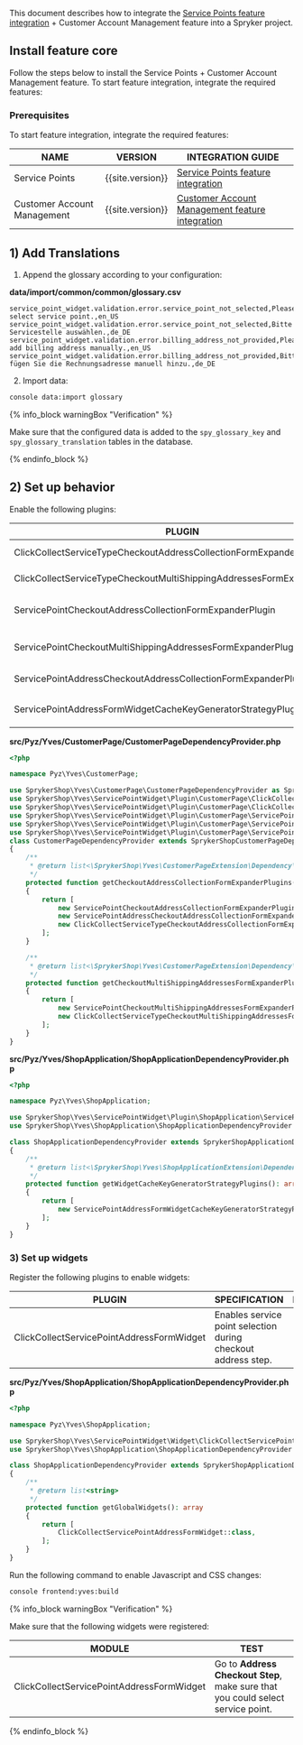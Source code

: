 


This document describes how to integrate the [Service Points feature integration](/docs/scos/dev/feature-integration-guides/{{page.version}}/install-the-service-points-feature.html) + Customer Account Management feature into a Spryker project.

## Install feature core

Follow the steps below to install the Service Points + Customer Account Management feature.
To start feature integration, integrate the required features:

### Prerequisites

To start feature integration, integrate the required features:

| NAME                        | VERSION          | INTEGRATION GUIDE                                                                                                                                                                                            |
|-----------------------------|------------------|--------------------------------------------------------------------------------------------------------------------------------------------------------------------------------------------------------------|
| Service Points              | {{site.version}} | [Service Points feature integration](/docs/scos/dev/feature-integration-guides/{{page.version}}/install-the-service-points-feature.html)                                                                     |
| Customer Account Management | {{site.version}} | [Customer Account Management feature integration](/docs/pbc/all/customer-relationship-management/{{page.version}}/install-and-upgrade/install-features/install-the-customer-account-management-feature.html) |

## 1) Add Translations

1. Append the glossary according to your configuration:

**data/import/common/common/glossary.csv**

```
service_point_widget.validation.error.service_point_not_selected,Please select service point.,en_US
service_point_widget.validation.error.service_point_not_selected,Bitte Servicestelle auswählen.,de_DE
service_point_widget.validation.error.billing_address_not_provided,Please add billing address manually.,en_US
service_point_widget.validation.error.billing_address_not_provided,Bitte fügen Sie die Rechnungsadresse manuell hinzu.,de_DE
```

2. Import data:

```bash
console data:import glossary
```

{% info_block warningBox "Verification" %}

Make sure that the configured data is added to the `spy_glossary_key` and `spy_glossary_translation` tables in the database.

{% endinfo_block %}

## 2) Set up behavior

Enable the following plugins:

| PLUGIN                                                                  | SPECIFICATION                                                             | PREREQUISITES | NAMESPACE                                                  |
|-------------------------------------------------------------------------|---------------------------------------------------------------------------|---------------|------------------------------------------------------------|
| ClickCollectServiceTypeCheckoutAddressCollectionFormExpanderPlugin      | Expands `ServicePoint` subform with pickupable service type.              |               | SprykerShop\Yves\ServicePointWidget\Plugin\CustomerPage    |
| ClickCollectServiceTypeCheckoutMultiShippingAddressesFormExpanderPlugin | Expands `ServicePoint` subform with pickupable service type.              |               | SprykerShop\Yves\ServicePointWidget\Plugin\CustomerPage    |
| ServicePointCheckoutAddressCollectionFormExpanderPlugin                 | Expands checkout address form with `ServicePoint` subform.                |               | SprykerShop\Yves\ServicePointWidget\Plugin\CustomerPage    |
| ServicePointCheckoutMultiShippingAddressesFormExpanderPlugin            | Expands checkout multi-shipping address form with `ServicePoint` subform. |               | SprykerShop\Yves\ServicePointWidget\Plugin\CustomerPage    |
| ServicePointAddressCheckoutAddressCollectionFormExpanderPlugin          | Expands shipments with service point address.                             |               | SprykerShop\Yves\ServicePointWidget\Plugin\CustomerPage    |
| ServicePointAddressFormWidgetCacheKeyGeneratorStrategyPlugin            | Skips caching of `ServicePointAddressFormWidget` widget.                  |               | SprykerShop\Yves\ServicePointWidget\Plugin\ShopApplication |

**src/Pyz/Yves/CustomerPage/CustomerPageDependencyProvider.php**

```php
<?php

namespace Pyz\Yves\CustomerPage;

use SprykerShop\Yves\CustomerPage\CustomerPageDependencyProvider as SprykerShopCustomerPageDependencyProvider;
use SprykerShop\Yves\ServicePointWidget\Plugin\CustomerPage\ClickCollectServiceTypeCheckoutAddressCollectionFormExpanderPlugin;
use SprykerShop\Yves\ServicePointWidget\Plugin\CustomerPage\ClickCollectServiceTypeCheckoutMultiShippingAddressesFormExpanderPlugin;
use SprykerShop\Yves\ServicePointWidget\Plugin\CustomerPage\ServicePointAddressCheckoutAddressCollectionFormExpanderPlugin;
use SprykerShop\Yves\ServicePointWidget\Plugin\CustomerPage\ServicePointCheckoutAddressCollectionFormExpanderPlugin;
use SprykerShop\Yves\ServicePointWidget\Plugin\CustomerPage\ServicePointCheckoutMultiShippingAddressesFormExpanderPlugin;
class CustomerPageDependencyProvider extends SprykerShopCustomerPageDependencyProvider
{
    /**
     * @return list<\SprykerShop\Yves\CustomerPageExtension\Dependency\Plugin\CheckoutAddressCollectionFormExpanderPluginInterface>
     */
    protected function getCheckoutAddressCollectionFormExpanderPlugins(): array
    {
        return [
            new ServicePointCheckoutAddressCollectionFormExpanderPlugin(),
            new ServicePointAddressCheckoutAddressCollectionFormExpanderPlugin(),
            new ClickCollectServiceTypeCheckoutAddressCollectionFormExpanderPlugin(),
        ];
    }

    /**
     * @return list<\SprykerShop\Yves\CustomerPageExtension\Dependency\Plugin\CheckoutMultiShippingAddressesFormExpanderPluginInterface>
     */
    protected function getCheckoutMultiShippingAddressesFormExpanderPlugins(): array
    {
        return [
            new ServicePointCheckoutMultiShippingAddressesFormExpanderPlugin(),
            new ClickCollectServiceTypeCheckoutMultiShippingAddressesFormExpanderPlugin(),
        ];
    }
}

```

**src/Pyz/Yves/ShopApplication/ShopApplicationDependencyProvider.php**

```php
<?php

namespace Pyz\Yves\ShopApplication;

use SprykerShop\Yves\ServicePointWidget\Plugin\ShopApplication\ServicePointAddressFormWidgetCacheKeyGeneratorStrategyPlugin;
use SprykerShop\Yves\ShopApplication\ShopApplicationDependencyProvider as SprykerShopApplicationDependencyProvider;

class ShopApplicationDependencyProvider extends SprykerShopApplicationDependencyProvider
{
    /**
     * @return list<\SprykerShop\Yves\ShopApplicationExtension\Dependency\Plugin\WidgetCacheKeyGeneratorStrategyPluginInterface>
     */
    protected function getWidgetCacheKeyGeneratorStrategyPlugins(): array
    {
        return [
            new ServicePointAddressFormWidgetCacheKeyGeneratorStrategyPlugin(),
        ];
    }
}
```

### 3) Set up widgets

Register the following plugins to enable widgets:

| PLUGIN                                    | SPECIFICATION                                                 | PREREQUISITES | NAMESPACE                                  |
|-------------------------------------------|---------------------------------------------------------------|---------------|--------------------------------------------|
| ClickCollectServicePointAddressFormWidget | Enables service point selection during checkout address step. |               | SprykerShop\Yves\ServicePointWidget\Widget |

**src/Pyz/Yves/ShopApplication/ShopApplicationDependencyProvider.php**

```php
<?php

namespace Pyz\Yves\ShopApplication;

use SprykerShop\Yves\ServicePointWidget\Widget\ClickCollectServicePointAddressFormWidget;
use SprykerShop\Yves\ShopApplication\ShopApplicationDependencyProvider as SprykerShopApplicationDependencyProvider;

class ShopApplicationDependencyProvider extends SprykerShopApplicationDependencyProvider
{
    /**
     * @return list<string>
     */
    protected function getGlobalWidgets(): array
    {
        return [
            ClickCollectServicePointAddressFormWidget::class,
        ];
    }
}
```

Run the following command to enable Javascript and CSS changes:

```bash
console frontend:yves:build
```

{% info_block warningBox "Verification" %}

Make sure that the following widgets were registered:

| MODULE                                    | TEST                                                                            |
|-------------------------------------------|---------------------------------------------------------------------------------|
| ClickCollectServicePointAddressFormWidget | Go to **Address Checkout Step**, make sure that you could select service point. |

{% endinfo_block %}
